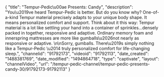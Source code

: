 {
    "title": "Tempur-Pedic\u00ae Presents: Candy",
    "description": "You\u2019ve heard Tempur-Pedic is better. But do you know why? One-of-a-kind Tempur material precisely adapts to your unique body shape. It means personalized comfort and support. Think about it this way: Tempur material is a lot like settling your hand into a container of sprinkles...densely packed in together, responsive and adaptive. Ordinary memory foam and innerspring mattresses are more like gumballs\u2026not nearly as responsive or adaptive. \n\nSorry, gumballs.  There\u2019s simply nothing like a Tempur-Pedic \u2014 truly personalized comfort for life-changing sleep.",
    "channelid": "91792173",
    "videoid": "91792113",
    "date_created": "1488381769",
    "date_modified": "1494864718",
    "type": "captivate",
    "layout": "channelVideo",
    "url": "\/tempur-pedic-channel\/tempur-pedic-presents-candy-30\/91792173-91792113"
}